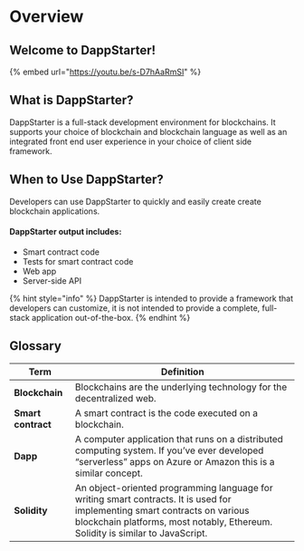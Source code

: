 # Overview

## Welcome to DappStarter!

{% embed url="https://youtu.be/s-D7hAaRmSI" %}

## What is DappStarter?

DappStarter is a full-stack development environment for blockchains. It supports your choice of blockchain and blockchain language as well as an integrated front end user experience in your choice of client side framework.

## When to Use DappStarter?

Developers can use DappStarter to quickly and easily create create blockchain applications.&#x20;

#### DappStarter output includes:

* Smart contract code
* Tests for smart contract code
* Web app
* Server-side API

{% hint style="info" %}
DappStarter is intended to provide a framework that developers can customize, it is not intended to provide a complete, full-stack application out-of-the-box.
{% endhint %}

## Glossary

| **Term**           | **Definition**                                                                                                                                                                                               |
| ------------------ | ------------------------------------------------------------------------------------------------------------------------------------------------------------------------------------------------------------ |
| **Blockchain**     | Blockchains are the underlying technology for the decentralized web.                                                                                                                                         |
| **Smart contract** | A smart contract is the code executed on a blockchain.                                                                                                                                                       |
| **Dapp**           | A computer application that runs on a distributed computing system. If you’ve ever developed “serverless” apps on Azure or Amazon this is a similar concept.                                                 |
| **Solidity**       | An object-oriented programming language for writing smart contracts. It is used for implementing smart contracts on various blockchain platforms, most notably, Ethereum. Solidity is similar to JavaScript. |



